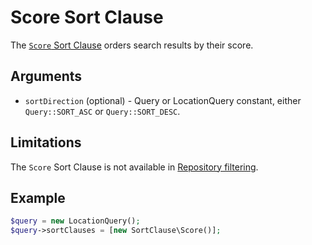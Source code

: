 # Score Sort Clause

The [`Score` Sort Clause](https://github.com/ibexa/core/blob/main/src/contracts/Repository/Values/Content/Query/SortClause/Score.php)
orders search results by their score.

## Arguments

- `sortDirection` (optional) - Query or LocationQuery constant, either `Query::SORT_ASC` or `Query::SORT_DESC`.

## Limitations

The `Score` Sort Clause is not available in [Repository filtering](search_api.md#repository-filtering).

## Example

``` php
$query = new LocationQuery();
$query->sortClauses = [new SortClause\Score()];
```
